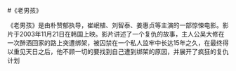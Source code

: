 #《老男孩》

《老男孩》是由朴赞郁执导，崔岷植、刘智泰、姜惠贞等主演的一部惊悚电影。影片于2003年11月21日在韩国上映。影片讲述了一个复仇的故事，主人公吴大修在一次醉酒回家的路上突遭绑架，被囚禁在一个私人监牢中长达15年之久，在最终得以重见天日之后，他不顾一切的要找到自己遭到绑架的原因，并展开了疯狂的复仇计划

